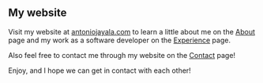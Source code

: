 ## My website
Visit my website at [antoniojayala.com](antoniojayala.com) to learn a little about me on the [About](antoniojayala.com/about) page and my work as a software developer on the [Experience](antoniojayala.com/experience) page.

Also feel free to contact me through my website on the [Contact](antoniojayala.com/contact) page!

Enjoy, and I hope we can get in contact with each other!
